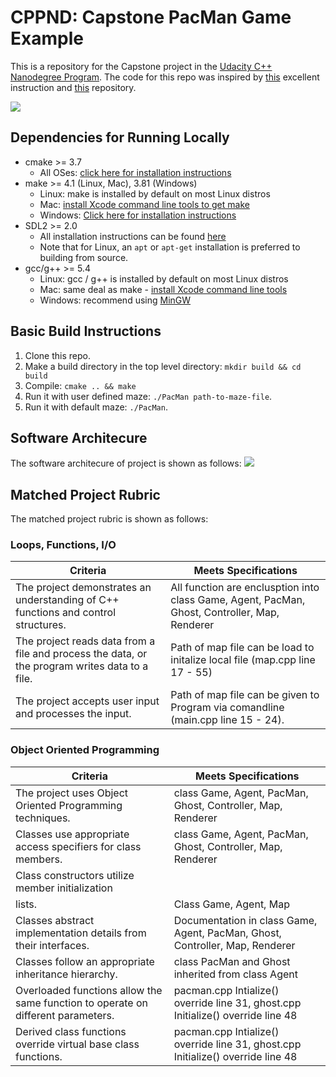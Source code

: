 # CPPND: Capstone PacMan Game Example

This is a repository for the Capstone project in the [Udacity C++ Nanodegree Program](https://www.udacity.com/course/c-plus-plus-nanodegree--nd213). The code for this repo was inspired by [this](https://engineering.purdue.edu/OOSD/F2009/Assignments/IPA/pacman.html) excellent instruction and [this](https://github.com/tkilminster/pacman) repository.

<img src="pacman.gif"/>

## Dependencies for Running Locally
* cmake >= 3.7
  * All OSes: [click here for installation instructions](https://cmake.org/install/)
* make >= 4.1 (Linux, Mac), 3.81 (Windows)
  * Linux: make is installed by default on most Linux distros
  * Mac: [install Xcode command line tools to get make](https://developer.apple.com/xcode/features/)
  * Windows: [Click here for installation instructions](http://gnuwin32.sourceforge.net/packages/make.htm)
* SDL2 >= 2.0
  * All installation instructions can be found [here](https://wiki.libsdl.org/Installation)
  * Note that for Linux, an `apt` or `apt-get` installation is preferred to building from source.
* gcc/g++ >= 5.4
  * Linux: gcc / g++ is installed by default on most Linux distros
  * Mac: same deal as make - [install Xcode command line tools](https://developer.apple.com/xcode/features/)
  * Windows: recommend using [MinGW](http://www.mingw.org/)

## Basic Build Instructions

1. Clone this repo.
2. Make a build directory in the top level directory: `mkdir build && cd build`
3. Compile: `cmake .. && make`
4. Run it with user defined maze: `./PacMan path-to-maze-file`.
5. Run it with default maze: `./PacMan`.

## Software Architecure
The software architecure of project is shown as follows:
<img src="images/pacman_uml.png"/>

## Matched Project Rubric
The matched project rubric is shown as follows:

### Loops, Functions, I/O
| Criteria | Meets Specifications |
| -------- | -------------------- |
| The project demonstrates an understanding of C++ functions and control structures.             | All function are enclusption into class Game, Agent, PacMan, Ghost, Controller, Map, Renderer |
| The project reads data from a file and process the data, or the program writes data to a file. | Path of map file can be load to initalize local file (map.cpp line 17 - 55) |
| The project accepts user input and processes the input.                                        | Path of map file can be given to Program via comandline (main.cpp line 15 - 24). |

### Object Oriented Programming
| Criteria | Meets Specifications |
| -------- | -------------------- |
|The project uses Object Oriented Programming techniques. | class Game, Agent, PacMan, Ghost, Controller, Map, Renderer |
| Classes use appropriate access specifiers for class members. | class Game, Agent, PacMan, Ghost, Controller, Map, Renderer |
| Class constructors utilize member initialization
lists.                                       | Class Game, Agent, Map |
| Classes abstract implementation details from their interfaces.| Documentation in class Game, Agent, PacMan, Ghost, Controller, Map, Renderer |
| Classes follow an appropriate inheritance hierarchy. | class PacMan and Ghost inherited from class Agent |
| Overloaded functions allow the same function to operate on different parameters.| pacman.cpp Intialize() override line 31, ghost.cpp Initialize() override line 48|
| Derived class functions override virtual base class functions.| pacman.cpp Intialize() override line 31, ghost.cpp Initialize() override line 48|
